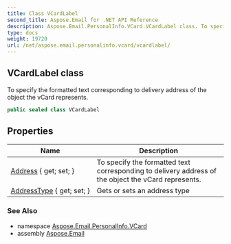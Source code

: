 ```yaml
---
title: Class VCardLabel
second_title: Aspose.Email for .NET API Reference
description: Aspose.Email.PersonalInfo.VCard.VCardLabel class. To specify the formatted text corresponding to delivery address of the object the vCard represents
type: docs
weight: 19720
url: /net/aspose.email.personalinfo.vcard/vcardlabel/
---
```

## VCardLabel class

To specify the formatted text corresponding to delivery address of the object the vCard represents.

```csharp
public sealed class VCardLabel
```

## Properties

| Name | Description |
| --- | --- |
| [Address](../../aspose.email.personalinfo.vcard/vcardlabel/address/) { get; set; } | To specify the formatted text corresponding to delivery address of the object the vCard represents. |
| [AddressType](../../aspose.email.personalinfo.vcard/vcardlabel/addresstype/) { get; set; } | Gets or sets an address type |

### See Also

* namespace [Aspose.Email.PersonalInfo.VCard](../../aspose.email.personalinfo.vcard/)
* assembly [Aspose.Email](../../)


